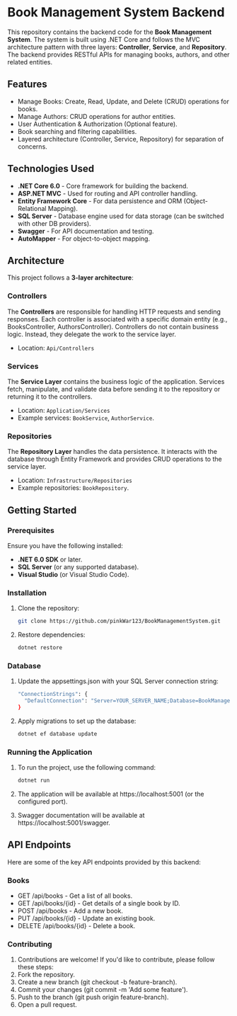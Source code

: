 # Book Management System Backend

This repository contains the backend code for the **Book Management System**. The system is built using .NET Core and follows the MVC architecture pattern with three layers: **Controller**, **Service**, and **Repository**. The backend provides RESTful APIs for managing books, authors, and other related entities.

## Features

- Manage Books: Create, Read, Update, and Delete (CRUD) operations for books.
- Manage Authors: CRUD operations for author entities.
- User Authentication & Authorization (Optional feature).
- Book searching and filtering capabilities.
- Layered architecture (Controller, Service, Repository) for separation of concerns.

## Technologies Used

- **.NET Core 6.0** - Core framework for building the backend.
- **ASP.NET MVC** - Used for routing and API controller handling.
- **Entity Framework Core** - For data persistence and ORM (Object-Relational Mapping).
- **SQL Server** - Database engine used for data storage (can be switched with other DB providers).
- **Swagger** - For API documentation and testing.
- **AutoMapper** - For object-to-object mapping.

## Architecture

This project follows a **3-layer architecture**:

### Controllers

The **Controllers** are responsible for handling HTTP requests and sending responses. Each controller is associated with a specific domain entity (e.g., BooksController, AuthorsController). Controllers do not contain business logic. Instead, they delegate the work to the service layer.

- Location: `Api/Controllers`

### Services

The **Service Layer** contains the business logic of the application. Services fetch, manipulate, and validate data before sending it to the repository or returning it to the controllers.

- Location: `Application/Services`
- Example services: `BookService`, `AuthorService`.

### Repositories

The **Repository Layer** handles the data persistence. It interacts with the database through Entity Framework and provides CRUD operations to the service layer.

- Location: `Infrastructure/Repositories`
- Example repositories: `BookRepository`.

## Getting Started

### Prerequisites

Ensure you have the following installed:

- **.NET 6.0 SDK** or later.
- **SQL Server** (or any supported database).
- **Visual Studio** (or Visual Studio Code).

### Installation

1. Clone the repository:

   ```bash
   git clone https://github.com/pinkWar123/BookManagementSystem.git
   ```
2. Restore dependencies:
    ```bash
   dotnet restore
   ```
### Database
1. Update the appsettings.json with your SQL Server connection string:
    ```bash
    "ConnectionStrings": {
      "DefaultConnection": "Server=YOUR_SERVER_NAME;Database=BookManagementDb;User Id=YOUR_USER;Password=YOUR_PASSWORD;"
    }
    ```
2. Apply migrations to set up the database:
   ```bash
   dotnet ef database update
   ```
 ### Running the Application
 1. To run the project, use the following command:
    ```bash
    dotnet run
    ```
2. The application will be available at https://localhost:5001 (or the configured port).

3. Swagger documentation will be available at https://localhost:5001/swagger.
## API Endpoints
Here are some of the key API endpoints provided by this backend:
### Books

- GET /api/books - Get a list of all books.
- GET /api/books/{id} - Get details of a single book by ID.
- POST /api/books - Add a new book.
- PUT /api/books/{id} - Update an existing book.
- DELETE /api/books/{id} - Delete a book.
### Contributing
1. Contributions are welcome! If you'd like to contribute, please follow these steps:
2. Fork the repository.
3. Create a new branch (git checkout -b feature-branch).
4. Commit your changes (git commit -m 'Add some feature').
5. Push to the branch (git push origin feature-branch).
6. Open a pull request.

   
   
   
